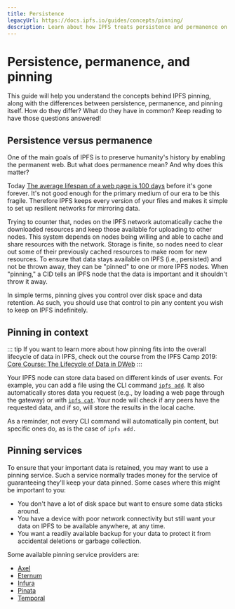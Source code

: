 ```yaml
---
title: Persistence
legacyUrl: https://docs.ipfs.io/guides/concepts/pinning/
description: Learn about how IPFS treats persistence and permanence on the web, and how pinning can help keep data from being discarded.
---
```


# Persistence, permanence, and pinning

This guide will help you understand the concepts behind IPFS pinning, along with the differences between persistence, permanence, and pinning itself. How do they differ? What do they have in common? Keep reading to have those questions answered!

## Persistence versus permanence

One of the main goals of IPFS is to preserve humanity's history by enabling the permanent web. But what does permanence mean? And why does this matter?

Today [The average lifespan of a web page is 100 days](https://blogs.loc.gov/thesignal/2011/11/the-average-lifespan-of-a-webpage/) before it's gone forever. It's not good enough for the primary medium of our era to be this fragile. Therefore IPFS keeps every version of your files and makes it simple to set up resilient networks for mirroring data.

Trying to counter that, nodes on the IPFS network automatically cache the downloaded resources and keep those available for uploading to other nodes. This system depends on nodes being willing and able to cache and share resources with the network. Storage is finite, so nodes need to clear out some of their previously cached resources to make room for new resources. To ensure that data stays available on IPFS (i.e., persisted) and not be thrown away, they can be "pinned" to one or more IPFS nodes. When "pinning," a CID tells an IPFS node that the data is important and it shouldn't throw it away.

In simple terms, pinning gives you control over disk space and data retention. As such, you should use that control to pin any content you wish to keep on IPFS indefinitely.

## Pinning in context

::: tip
If you want to learn more about how pinning fits into the overall lifecycle of data in IPFS, check out the course from the IPFS Camp 2019: [Core Course: The Lifecycle of Data in DWeb](https://www.youtube.com/watch?v=fLUq0RkiTBA)
:::

Your IPFS node can store data based on different kinds of user events. For example, you can add a file using the CLI command [`ipfs add`](https://docs.ipfs.io/reference/cli/#ipfs-add). It also automatically stores data you request (e.g., by loading a web page through the gateway) or with [`ipfs cat`](https://docs.ipfs.io/reference/cli/#ipfs-cat). Your node will check if any peers have the requested data, and if so, will store the results in the local cache.

As a reminder, not every CLI command will automatically pin content, but specific ones do, as is the case of `ipfs add.`

## Pinning services

To ensure that your important data is retained, you may want to use a pinning service. Such a service normally trades money for the service of guaranteeing they'll keep your data pinned. Some cases where this might be important to you:

- You don't have a lot of disk space but want to ensure some data sticks around.
- You have a device with poor network connectivity but still want your data on IPFS to be available anywhere, at any time.
- You want a readily available backup for your data to protect it from accidental deletions or garbage collection.

Some available pinning service providers are:

- [Axel](https://www.axel.org/blog/2019/07/23/qa-with-the-developers-of-axel-ipfs/)
- [Eternum](https://www.eternum.io/)
- [Infura](https://infura.io/)
- [Pinata](https://pinata.cloud/)
- [Temporal](https://temporal.cloud/)
